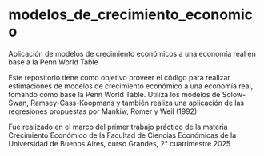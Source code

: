 # modelos_de_crecimiento_economico
Aplicación de modelos de crecimiento económicos a una economía real en base a la Penn World Table

Este repositorio tiene como objetivo proveer el código para realizar estimaciones de modelos de crecimiento económico a una economía real, tomando como base la Penn World Table. 
Utiliza los modelos de Solow-Swan, Ramsey-Cass-Koopmans y también realiza una aplicación de las regresiones propuestas por Mankiw, Romer y Weil (1992)

Fue realizado en el marco del primer trabajo práctico de la materia Crecimiento Económico de la Facultad de Ciencias Económicas de la Universidad de Buenos Aires, curso Grandes, 2° cuatrimestre 2025
